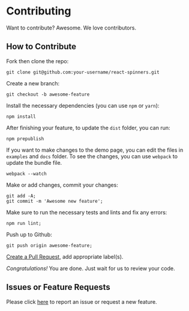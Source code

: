 # Contributing

Want to contribute? Awesome. We love contributors.

## How to Contribute

Fork then clone the repo:

    git clone git@github.com:your-username/react-spinners.git

Create a new branch:

    git checkout -b awesome-feature

Install the necessary dependencies (you can use `npm` or `yarn`):

    npm install

After finishing your feature, to update the `dist` folder, you can run:

    npm prepublish
    
If you want to make changes to the demo page, you can edit the files in `examples` and `docs` folder.
To see the changes, you can use `webpack` to update the bundle file.

    webpack --watch

Make or add changes, commit your changes:

    git add -A;
    git commit -m 'Awesome new feature';

Make sure to run the necessary tests and lints and fix any errors:

    npm run lint;

Push up to Github:

    git push origin awesome-feature;

[Create a Pull Request][pr], add appropriate label(s).

[pr]: https://www.github.com/davidhu2000/react-spinners/compare/

_Congratulations!_ You are done. Just wait for us to review your code.

## Issues or Feature Requests

Please click [here](https://github.com/davidhu2000/react-spinners/issues/new) to report an issue or request a new feature.
